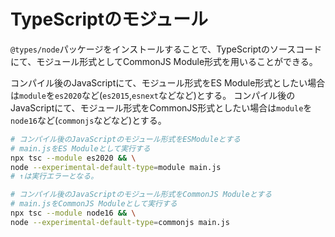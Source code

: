 # TypeScriptのモジュール

`@types/node`パッケージをインストールすることで、TypeScriptのソースコードにて、モジュール形式としてCommonJS Module形式を用いることができる。

コンパイル後のJavaScriptにて、モジュール形式をES Module形式としたい場合は`module`を`es2020`など(`es2015`,`esnext`などなど)とする。
コンパイル後のJavaScriptにて、モジュール形式をCommonJS形式としたい場合は`module`を`node16`など(`commonjs`などなど)とする。

```bash
# コンパイル後のJavaScriptのモジュール形式をESModuleとする
# main.jsをES Moduleとして実行する
npx tsc --module es2020 && \
node --experimental-default-type=module main.js
# ↑は実行エラーとなる。

# コンパイル後のJavaScriptのモジュール形式をCommonJS Moduleとする
# main.jsをCommonJS Moduleとして実行する
npx tsc --module node16 && \
node --experimental-default-type=commonjs main.js
```
